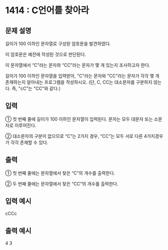 # 1414 : C언어를 찾아라
  
## 문제 설명    
길이가 100 이하인 문자열로 구성된 암호문을 발견하였다.

이 암호문은 예전에 작성된 것으로 판단된다.

이 문자열에서 “C”라는 문자와 “CC”라는 문자가 몇 개 있는지 조사하고자 한다.

길이가 100 이하인 문자열을 입력받아, "C"라는 문자와 "CC"라는 문자가 각각 몇 개 존재하는지 알아내는 프로그램을 작성하시오. (단, C, CC는 대소문자를 구분하지 않는다. 즉, "cC"는 "CC"와 같다.)

## 입력
① 첫 번째 줄에 길이가 100 이하인 문자열이 입력된다. 문자는 모두 대문자 또는 소문자로 이루어진다.

② 대소문자의 구분이 없으므로 “C”는 2가지 경우, “CC”는 모두 서로 다른 4가지경우가 각각 존재할 수 있다.

## 출력
① 첫 번째 줄에는 문자열에서 찾은 “C”의 개수를 출력한다.

② 두 번째 줄에는 문자열에서 찾은 “CC”의 개수를 출력한다.

## 입력 예시   
cCCc

## 출력 예시
4
3